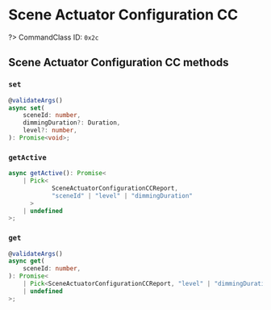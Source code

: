 # Scene Actuator Configuration CC

?> CommandClass ID: `0x2c`

## Scene Actuator Configuration CC methods

### `set`

```ts
@validateArgs()
async set(
	sceneId: number,
	dimmingDuration?: Duration,
	level?: number,
): Promise<void>;
```

### `getActive`

```ts
async getActive(): Promise<
	| Pick<
			SceneActuatorConfigurationCCReport,
			"sceneId" | "level" | "dimmingDuration"
	  >
	| undefined
>;
```

### `get`

```ts
@validateArgs()
async get(
	sceneId: number,
): Promise<
	| Pick<SceneActuatorConfigurationCCReport, "level" | "dimmingDuration">
	| undefined
>;
```
